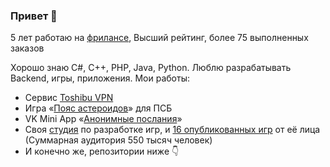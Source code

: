 ### Привет 👋

5 лет работаю на <a href="https://kwork.ru/user/antonrlsw2000">фрилансе</a>, Высший рейтинг, более 75 выполненных заказов

Хорошо знаю C#, C++, PHP, Java, Python. Люблю разрабатывать Backend, игры, приложения. Мои работы:
- Сервис <a href="https://toshibuvpn.ru">Toshibu VPN</a>
- Игра «<a href="https://vk.com/app51606743">Пояс астероидов</a>» для ПСБ
- VK Mini App «<a href="https://vk.com/app51688072">Анонимные послания</a>»
- Своя <a href="https://vk.com/loopgamestudios">студия</a> по разработке игр, и <a href="https://vk.com/apps?act=apps&gid=187918743">16 опубликованных игр</a> от её лица (Суммарная аудитория 550 тысяч человек)
- И конечно же, репозитории ниже 👇
